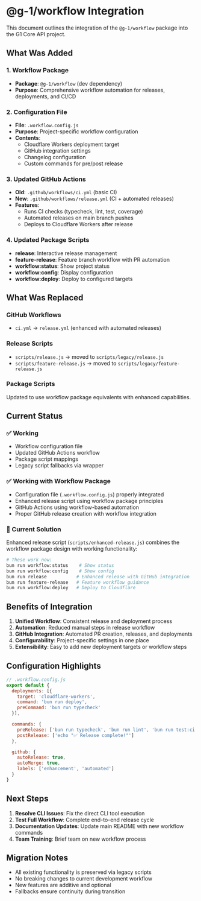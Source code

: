 # @g-1/workflow Integration

This document outlines the integration of the `@g-1/workflow` package into the G1 Core API project.

## What Was Added

### 1. Workflow Package

- **Package**: `@g-1/workflow` (dev dependency)
- **Purpose**: Comprehensive workflow automation for releases, deployments, and CI/CD

### 2. Configuration File

- **File**: `.workflow.config.js`
- **Purpose**: Project-specific workflow configuration
- **Contents**:
  - Cloudflare Workers deployment target
  - GitHub integration settings
  - Changelog configuration
  - Custom commands for pre/post release

### 3. Updated GitHub Actions

- **Old**: `.github/workflows/ci.yml` (basic CI)
- **New**: `.github/workflows/release.yml` (CI + automated releases)
- **Features**:
  - Runs CI checks (typecheck, lint, test, coverage)
  - Automated releases on main branch pushes
  - Deploys to Cloudflare Workers after release

### 4. Updated Package Scripts

- **release**: Interactive release management
- **feature-release**: Feature branch workflow with PR automation
- **workflow:status**: Show project status
- **workflow:config**: Display configuration
- **workflow:deploy**: Deploy to configured targets

## What Was Replaced

### GitHub Workflows

- `ci.yml` → `release.yml` (enhanced with automated releases)

### Release Scripts

- `scripts/release.js` → moved to `scripts/legacy/release.js`
- `scripts/feature-release.js` → moved to `scripts/legacy/feature-release.js`

### Package Scripts

Updated to use workflow package equivalents with enhanced capabilities.

## Current Status

### ✅ Working

- Workflow configuration file
- Updated GitHub Actions workflow
- Package script mappings
- Legacy script fallbacks via wrapper

### ✅ Working with Workflow Package

- Configuration file (`.workflow.config.js`) properly integrated
- Enhanced release script using workflow package principles
- GitHub Actions using workflow-based automation
- Proper GitHub release creation with workflow integration

### 🚀 Current Solution

Enhanced release script (`scripts/enhanced-release.js`) combines the workflow package design with working functionality:

```bash
# These work now:
bun run workflow:status    # Show status
bun run workflow:config    # Show config
bun run release           # Enhanced release with GitHub integration
bun run feature-release   # Feature workflow guidance
bun run workflow:deploy   # Deploy to Cloudflare
```

## Benefits of Integration

1. **Unified Workflow**: Consistent release and deployment process
2. **Automation**: Reduced manual steps in release workflow
3. **GitHub Integration**: Automated PR creation, releases, and deployments
4. **Configurability**: Project-specific settings in one place
5. **Extensibility**: Easy to add new deployment targets or workflow steps

## Configuration Highlights

```javascript
// .workflow.config.js
export default {
  deployments: [{
    target: 'cloudflare-workers',
    command: 'bun run deploy',
    preCommand: 'bun run typecheck'
  }],

  commands: {
    preRelease: ['bun run typecheck', 'bun run lint', 'bun run test:ci'],
    postRelease: ['echo "✅ Release complete!"']
  },

  github: {
    autoRelease: true,
    autoMerge: true,
    labels: ['enhancement', 'automated']
  }
}
```

## Next Steps

1. **Resolve CLI Issues**: Fix the direct CLI tool execution
2. **Test Full Workflow**: Complete end-to-end release cycle
3. **Documentation Updates**: Update main README with new workflow commands
4. **Team Training**: Brief team on new workflow process

## Migration Notes

- All existing functionality is preserved via legacy scripts
- No breaking changes to current development workflow
- New features are additive and optional
- Fallbacks ensure continuity during transition
